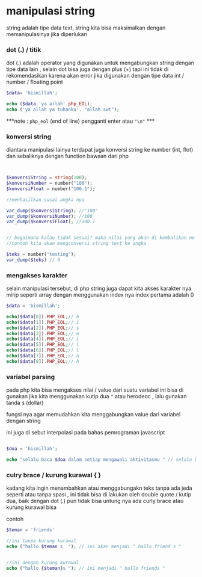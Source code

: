 # manipulasi string

string adalah tipe data text, string kita bisa maksimalkan dengan memanipulasinya jika diperlukan

### dot (.) / titik

dot (.) adalah operator yang digunakan untuk mengabungkan string dengan tipe data lain , selain dot bisa juga dengan plus (+) tapi ini tidak di rekomendasikan karena akan error jika digunakan dengan tipe data int / number / floating point


```php
$data= 'bismillah';

echo ($data.'ya allah'.php_EOL);
echo ('ya allah ya tuhanku'. "allah swt");

```
***note : `php_eol` (end of line) pengganti enter atau `"\n"` ***


### konversi string
diantara manipulasi lainya terdapat juga konversi string ke number (int, flot) dan sebaliknya
dengan function bawaan dari php

```PHP


$konversiString = string(100);
$konversiNumber = number("100");
$konversiFloat = number("100.1");

//menhasilkan susai angka nya

var_dump($konversiString); //"100"
var_dump($konversiNumber); //100
var_dump($konversiFloat); //100.1


// bagaimana kalau tidak sesuai? maka nilai yang akan di kembalikan no 0
//contoh kita akan mengconversi string text ke angka

$teks = number("testing");
var_dump($teks) // 0
```



### mengakses karakter
selain manipulasi tersebut, di php string juga dapat kita akses karakter nya mirip seperti array dengan menggunakan index nya
index pertama adalah 0


```php
$data = 'bismillah';

echo($data[0]).PHP_EOL;// b 
echo($data[1]).PHP_EOL;// i 
echo($data[2]).PHP_EOL;// s 
echo($data[3]).PHP_EOL;// m 
echo($data[4]).PHP_EOL;// i 
echo($data[5]).PHP_EOL;// l 
echo($data[6]).PHP_EOL;// l
echo($data[7]).PHP_EOL;// a
echo($data[8]).PHP_EOL;// h

```

### variabel parsing

pada php kita bisa mengakses nilai / value dari suatu variabel ini bisa di gunakan jika kita menggunakan kutip dua `"` atau herodeoc , lalu gunakan tanda  `$` (dollar)

fungsi nya agar memudahkan kita menggabungkan value dari variabel dengan string 

ini juga di sebut interpolasi pada bahas pemrograman javascript

```php

$doa = 'bismillah';

echo "selalu baca $doa dalam setiap mengawali aktivitasmu " // selalu baca bismillah dalam setiap mengawali akttivitasmu
```

### culry brace / kurung kurawal { }

kadang kita ingin menambahkan atau menggabungakn teks tanpa ada jeda seperti 
atau tanpa spasi , ini tidak bisa di lakukan oleh double quote / kutip dua, 
baik dengan dot (.) pun tidak bisa
untung nya ada curly brace atau kurung kurawal bisa

contoh
```php
$teman = 'friends'

//ini tanpa kurung kurawal
echo ("hallo $teman s  "); // ini akan menjadi " hallo friend s " 


//ini dengan kurung kurawal
echo ("hallo {$teman}s "); // ini menjadi " hallo friends "
```

